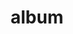 ---
layout: album
resource: facebook
title: "album"
description: "masonry"
active: gallery
header-img: "img/gallery-bg.jpg"
album-title: "my 9th album"
images:
  - image_path: HQT/quan_ngan/7/896524475853477_456612717_896527642519827_2355840625609527746_n.jpg
  - image_path: HQT/quan_ngan/7/896524475853477_457218027_901386602033931_1124232171865698340_n.jpg
  - image_path: HQT/quan_ngan/7/896524475853477_461677832_926187059553885_4492384908097309409_n.jpg
  - image_path: HQT/quan_ngan/7/896524475853478_456460925_897866925719232_4868130082056071197_n.jpg
  - image_path: HQT/quan_ngan/7/896524475853478_456662451_897866915719233_1976920666659518353_n.jpg
  - image_path: HQT/quan_ngan/7/896524475853478_456667826_897866745719250_916161650094647860_n.jpg
  - image_path: HQT/quan_ngan/7/896524475853478_457208536_901386595367265_5046484234469745450_n.jpg
  - image_path: HQT/quan_ngan/7/896524475853478_457243130_901386648700593_4429108714337650642_n.jpg
  - image_path: HQT/quan_ngan/7/896524475853478_461936845_927823656056892_4632424229355080850_n.jpg
  - image_path: HQT/quan_ngan/7/896524475853478_465679463_951998773639380_5266080263806219938_n.jpg
  - image_path: HQT/quan_ngan/7/897788609060397_456516642_897788812393710_2552415572783249389_n.jpg
  - image_path: HQT/quan_ngan/7/897788629060395_456581052_897788825727042_7281345456775061923_n.jpg
  - image_path: HQT/quan_ngan/7/897788669060391_456609825_897788845727040_6801574869607573640_n.jpg
  - image_path: HQT/quan_ngan/7/897788669060392_453726304_885806266925298_5400594069115944828_n.jpg
  - image_path: HQT/quan_ngan/7/897788669060392_459077824_910109551161636_5360571466883478399_n.jpg
  - image_path: HQT/quan_ngan/7/929446692561255_462021880_929446952561229_8442866244023238050_n.jpg
  - image_path: HQT/quan_ngan/7/929446709227920_462198559_929446962561228_3546209955950300729_n.jpg
  - image_path: HQT/quan_ngan/7/929446745894583_461987504_929446975894560_264652051265074934_n.jpg
  - image_path: HQT/quan_ngan/7/970612281778029_468851774_970615771777680_3630702944561209843_n.jpg
  - image_path: HQT/quan_ngan/7/970612331778024_468783858_970615781777679_1814859168313273324_n.jpg
  - image_path: HQT/quan_ngan/7/970612341778023_468572392_970615805111010_1562301382678637846_n.jpg
---